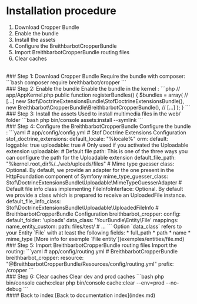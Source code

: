 # Installation procedure
1. Download Cropper Bundle
2. Enable the bundle
3. Install the assets
4. Configure the BreithbarbotCropperBundle
5. Import BreithbarbotCropperBundle routing files
6. Clear caches
<br>
### Step 1: Download Cropper Bundle
Require the bundle with composer:
```bash
composer require breithbarbot/cropper
```
<br>
### Step 2: Enable the bundle
Enable the bundle in the kernel :
```php
// app/AppKernel.php
public function registerBundles()
{
    $bundles = array(
        // [...]
        new Stof\DoctrineExtensionsBundle\StofDoctrineExtensionsBundle(),
        new Breithbarbot\CropperBundle\BreithbarbotCropperBundle(),
        // [...]
    );
}
```
<br>
### Step 3: Install the assets
Used to install multimedia files in the web/ folder
```bash
php bin/console assets:install --symlink
```
<br>
### Step 4: Configure the BreithbarbotCropperBundle
Configure the bundle :
```yaml
# app/config/config.yml
# Stof Doctrine Extensions Configuration
stof_doctrine_extensions:
    default_locale: "%locale%"
    orm:
        default:
            loggable:      true
            uploadable:    true
    # Only used if you activated the Uploadable extension
    uploadable:
        # Default file path: This is one of the three ways you can configure the path for the Uploadable extension
        default_file_path:       "%kernel.root_dir%/../web/uploads/files"
        # Mime type guesser class: Optional. By default, we provide an adapter for the one present in the HttpFoundation component of Symfony
        mime_type_guesser_class: Stof\DoctrineExtensionsBundle\Uploadable\MimeTypeGuesserAdapter
        # Default file info class implementing FileInfoInterface: Optional. By default we provide a class which is prepared to receive an UploadedFile instance.
        default_file_info_class: Stof\DoctrineExtensionsBundle\Uploadable\UploadedFileInfo
# BreithbarbotCropperBundle Configuration
breithbarbot_cropper:
    config:
        default_folder: 'uploads'
        data_class: 'YourBundle\Entity\File'
    mappings:
        name_entity_custom:
            path: files/test/
        # ...
```
Option `data_class` refers to your Entity `File` with at least the following fields:
* full_path
* path
* name
* mime_type
[More info for exemple `File entity`](exemples/entities/file.md)
<br>
### Step 5: Import BreithbarbotCropperBundle routing files
Import the routing:
```yaml
# app/config/routing.yml
# BreithbarbotCropperBundle
breithbarbot_cropper:
    resource: "@BreithbarbotCropperBundle/Resources/config/routing.yml"
    prefix:   /cropper
```
<br>
### Step 6: Clear caches
Clear dev and prod caches
```bash
php bin/console cache:clear
php bin/console cache:clear --env=prod --no-debug
```
<br>
#### Back to index
[Back to documentation index](index.md)
